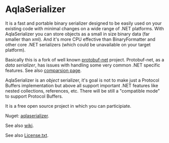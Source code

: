 AqlaSerializer
==============
It is a fast and portable binary serializer designed to be easily used on your existing code with minimal changes on a wide range of .NET platforms. With AqlaSerializer you can store objects as a small in size binary data (far smaller than xml). And it's more CPU effective than BinaryFormatter and other core .NET serializers (which could be unavailable on your target platform).

Basically this is a fork of well known <a href="https://github.com/mgravell/protobuf-net">protobuf-net</a> project. Protobuf-net,  as a *data serializer*, has issues with handling some very common .NET specific features. See also <a href="https://github.com/AqlaSolutions/AqlaSerializer/wiki/Comparsion-with-protobuf-net-and-migration">comparsion page</a>.

AqlaSerializer is an *object* serializer, it's goal is not to make just a Protocol Buffers implementation but above all support important .NET features like nested collections, references, etc. There will be still a "compatible mode" to support Protocol Buffers.

It is a free open source project in which you can participiate.

Nuget: <a href="https://www.nuget.org/packages/aqlaserializer/">aqlaserializer</a>.

See also <a href="https://github.com/AqlaSolutions/AqlaSerializer/wiki">wiki</a>.

See also <a href="https://github.com/AqlaSolutions/AqlaSerializer/blob/master/Licence.txt">License.txt</a>.
